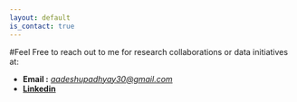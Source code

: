 ```yaml
---
layout: default
is_contact: true
---
```


#Feel Free to reach out to me for research collaborations or data initiatives at:
* **Email :** *aadeshupadhyay30@gmail.com* 
* [**Linkedin**](https://www.linkedin.com/in/aadeshupadhyay)

